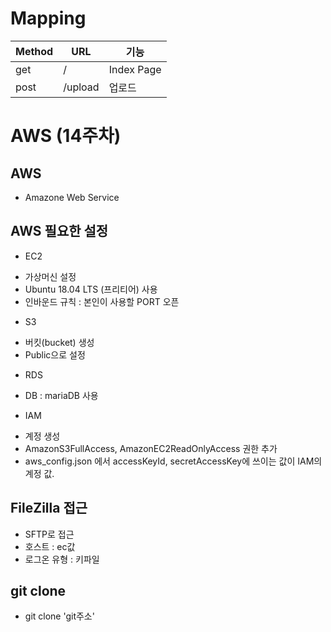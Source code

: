 # Mapping
Method | URL | 기능
------ | ------ | ------
get | / | Index Page
post | /upload | 업로드


# AWS (14주차)

## AWS
 - Amazone Web Service

## AWS 필요한 설정
 - EC2
  * 가상머신 설정
  * Ubuntu 18.04 LTS (프리티어) 사용
  * 인바운드 규칙 : 본인이 사용할 PORT 오픈

 - S3
  * 버킷(bucket) 생성
  * Public으로 설정

 - RDS
  * DB : mariaDB 사용

 - IAM
  * 계정 생성
  * AmazonS3FullAccess, AmazonEC2ReadOnlyAccess 권한 추가
  * aws_config.json 에서 accessKeyId, secretAccessKey에 쓰이는 값이 IAM의 계정 값.
  


## FileZilla 접근
 - SFTP로 접근
 - 호스트 : ec값
 - 로그온 유형 : 키파일



## git clone
 - git clone 'git주소'
 